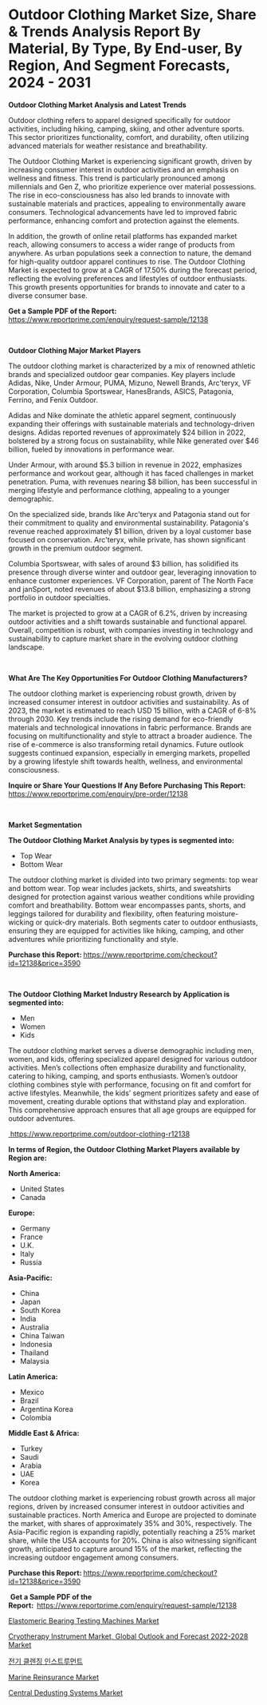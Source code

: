 <p><h1>Outdoor Clothing Market Size, Share & Trends Analysis Report By Material, By Type, By End-user, By Region, And Segment Forecasts, 2024 - 2031</h1></p><p><strong>Outdoor Clothing Market Analysis and Latest Trends</strong></p>
<p><p>Outdoor clothing refers to apparel designed specifically for outdoor activities, including hiking, camping, skiing, and other adventure sports. This sector prioritizes functionality, comfort, and durability, often utilizing advanced materials for weather resistance and breathability.</p><p>The Outdoor Clothing Market is experiencing significant growth, driven by increasing consumer interest in outdoor activities and an emphasis on wellness and fitness. This trend is particularly pronounced among millennials and Gen Z, who prioritize experience over material possessions. The rise in eco-consciousness has also led brands to innovate with sustainable materials and practices, appealing to environmentally aware consumers. Technological advancements have led to improved fabric performance, enhancing comfort and protection against the elements.</p><p>In addition, the growth of online retail platforms has expanded market reach, allowing consumers to access a wider range of products from anywhere. As urban populations seek a connection to nature, the demand for high-quality outdoor apparel continues to rise. The Outdoor Clothing Market is expected to grow at a CAGR of 17.50% during the forecast period, reflecting the evolving preferences and lifestyles of outdoor enthusiasts. This growth presents opportunities for brands to innovate and cater to a diverse consumer base.</p></p>
<p><strong>Get a Sample PDF of the Report:&nbsp;</strong> <a href="https://www.reportprime.com/enquiry/request-sample/12138">https://www.reportprime.com/enquiry/request-sample/12138</a></p>
<p>&nbsp;</p>
<p><strong>Outdoor Clothing Major Market Players</strong></p>
<p><p>The outdoor clothing market is characterized by a mix of renowned athletic brands and specialized outdoor gear companies. Key players include Adidas, Nike, Under Armour, PUMA, Mizuno, Newell Brands, Arc'teryx, VF Corporation, Columbia Sportswear, HanesBrands, ASICS, Patagonia, Ferrino, and Fenix Outdoor. </p><p>Adidas and Nike dominate the athletic apparel segment, continuously expanding their offerings with sustainable materials and technology-driven designs. Adidas reported revenues of approximately $24 billion in 2022, bolstered by a strong focus on sustainability, while Nike generated over $46 billion, fueled by innovations in performance wear.</p><p>Under Armour, with around $5.3 billion in revenue in 2022, emphasizes performance and workout gear, although it has faced challenges in market penetration. Puma, with revenues nearing $8 billion, has been successful in merging lifestyle and performance clothing, appealing to a younger demographic.</p><p>On the specialized side, brands like Arc'teryx and Patagonia stand out for their commitment to quality and environmental sustainability. Patagonia's revenue reached approximately $1 billion, driven by a loyal customer base focused on conservation. Arc'teryx, while private, has shown significant growth in the premium outdoor segment.</p><p>Columbia Sportswear, with sales of around $3 billion, has solidified its presence through diverse winter and outdoor gear, leveraging innovation to enhance customer experiences. VF Corporation, parent of The North Face and janSport, noted revenues of about $13.8 billion, emphasizing a strong portfolio in outdoor specialties.</p><p>The market is projected to grow at a CAGR of 6.2%, driven by increasing outdoor activities and a shift towards sustainable and functional apparel. Overall, competition is robust, with companies investing in technology and sustainability to capture market share in the evolving outdoor clothing landscape.</p></p>
<p>&nbsp;</p>
<p><strong>What Are The Key Opportunities For Outdoor Clothing Manufacturers?</strong></p>
<p><p>The outdoor clothing market is experiencing robust growth, driven by increased consumer interest in outdoor activities and sustainability. As of 2023, the market is estimated to reach USD 15 billion, with a CAGR of 6-8% through 2030. Key trends include the rising demand for eco-friendly materials and technological innovations in fabric performance. Brands are focusing on multifunctionality and style to attract a broader audience. The rise of e-commerce is also transforming retail dynamics. Future outlook suggests continued expansion, especially in emerging markets, propelled by a growing lifestyle shift towards health, wellness, and environmental consciousness.</p></p>
<p><strong>Inquire or Share Your Questions If Any Before Purchasing This Report:</strong> <a href="https://www.reportprime.com/enquiry/pre-order/12138">https://www.reportprime.com/enquiry/pre-order/12138</a></p>
<p>&nbsp;</p>
<p><strong>Market Segmentation</strong></p>
<p><strong>The Outdoor Clothing Market Analysis by types is segmented into:</strong></p>
<p><ul><li>Top Wear</li><li>Bottom Wear</li></ul></p>
<p><p>The outdoor clothing market is divided into two primary segments: top wear and bottom wear. Top wear includes jackets, shirts, and sweatshirts designed for protection against various weather conditions while providing comfort and breathability. Bottom wear encompasses pants, shorts, and leggings tailored for durability and flexibility, often featuring moisture-wicking or quick-dry materials. Both segments cater to outdoor enthusiasts, ensuring they are equipped for activities like hiking, camping, and other adventures while prioritizing functionality and style.</p></p>
<p><strong>Purchase this Report:&nbsp;</strong><a href="https://www.reportprime.com/checkout?id=12138&price=3590">https://www.reportprime.com/checkout?id=12138&price=3590</a></p>
<p>&nbsp;</p>
<p><strong>The Outdoor Clothing Market Industry Research by Application is segmented into:</strong></p>
<p><ul><li>Men</li><li>Women</li><li>Kids</li></ul></p>
<p><p>The outdoor clothing market serves a diverse demographic including men, women, and kids, offering specialized apparel designed for various outdoor activities. Men’s collections often emphasize durability and functionality, catering to hiking, camping, and sports enthusiasts. Women’s outdoor clothing combines style with performance, focusing on fit and comfort for active lifestyles. Meanwhile, the kids’ segment prioritizes safety and ease of movement, creating durable options that withstand play and exploration. This comprehensive approach ensures that all age groups are equipped for outdoor adventures.</p></p>
<p><a href="https://www.reportprime.com/outdoor-clothing-r12138">&nbsp;https://www.reportprime.com/outdoor-clothing-r12138</a></p>
<p><strong>In terms of Region, the Outdoor Clothing Market Players available by Region are:</strong></p>
<p>
    <p> <strong> North America: </strong>
        <ul>
            <li>United States</li>
            <li>Canada</li>
        </ul>
        </p> 
    <p> <strong> Europe: </strong>
        <ul>
            <li>Germany</li>
            <li>France</li>
            <li>U.K.</li>
            <li>Italy</li>
            <li>Russia</li>
        </ul>
        </p> 
    <p> <strong> Asia-Pacific: </strong>
        <ul>
            <li>China</li>
            <li>Japan</li>
            <li>South Korea</li>
            <li>India</li>
            <li>Australia</li>
            <li>China Taiwan</li>
            <li>Indonesia</li>
            <li>Thailand</li>
            <li>Malaysia</li>
        </ul>
        </p> 
    <p> <strong> Latin America: </strong>
        <ul>
            <li>Mexico</li>
            <li>Brazil</li>
            <li>Argentina Korea</li>
            <li>Colombia</li>
        </ul>
        </p> 
    <p> <strong> Middle East & Africa: </strong>
        <ul>
            <li>Turkey</li>
            <li>Saudi</li>
            <li>Arabia</li>
            <li>UAE</li>
            <li>Korea</li>
        </ul>
    </p>
    </p>
<p><p>The outdoor clothing market is experiencing robust growth across all major regions, driven by increased consumer interest in outdoor activities and sustainable practices. North America and Europe are projected to dominate the market, with shares of approximately 35% and 30%, respectively. The Asia-Pacific region is expanding rapidly, potentially reaching a 25% market share, while the USA accounts for 20%. China is also witnessing significant growth, anticipated to capture around 15% of the market, reflecting the increasing outdoor engagement among consumers.</p></p>
<p><strong>Purchase this Report: </strong><a href="https://www.reportprime.com/checkout?id=12138&price=3590">https://www.reportprime.com/checkout?id=12138&price=3590</a></p>
<p>&nbsp;<strong>Get a Sample PDF of the Report:&nbsp;&nbsp;</strong><a href="https://www.reportprime.com/enquiry/request-sample/12138">https://www.reportprime.com/enquiry/request-sample/12138</a></p>
<p><strong></strong></p>
<p><p><a href="https://issuu.com/reportprime-2/docs/elastomeric-bearing-testing-machine_0eac6fc3914009">Elastomeric Bearing Testing Machines Market</a></p><p><a href="https://www.linkedin.com/pulse/cryotherapy-instrument-market-global-outlook-forecast-2022-2028-hmaze?trackingId=KRYqiwcvTsqWmlnRdpIPFQ%3D%3D">Cryotherapy Instrument Market, Global Outlook and Forecast 2022-2028 Market</a></p><p><a href="https://medium.com/@nargishadi90/%EA%B8%80%EB%A1%9C%EB%B2%8C-%EC%A0%84%EA%B8%B0-%EC%B2%AD%EC%86%8C-%EA%B8%B0%EA%B8%B0-%EC%8B%9C%EC%9E%A5-%EC%A0%9C%ED%92%88-%EC%9C%A0%ED%98%95-%EC%B6%A9%EC%A0%84%EC%8B%9D-%EB%B0%B0%ED%84%B0%EB%A6%AC-%EC%B5%9C%EC%A2%85-%EC%82%AC%EC%9A%A9%EC%9E%90-%EB%B0%8F-%EC%A7%80%EC%97%AD%EC%97%90-%EB%8C%80%ED%95%9C-%EB%B6%84%EC%84%9D-%EB%B0%8F-%EC%98%88%EC%B8%A1-2024-2031-b98ee39eb7ef">전기 클렌징 인스트루먼트</a></p><p><a href="https://medium.com/@mayekuhic78/market-insights-global-marine-reinsurance-market-forecast-and-innovation-trends-2024-2031-4a894f08285b">Marine Reinsurance Market</a></p><p><a href="https://issuu.com/reportprime-2/docs/central-dedusting-systems-market-si_0e64b5c3bbd944">Central Dedusting Systems Market</a></p></p>
